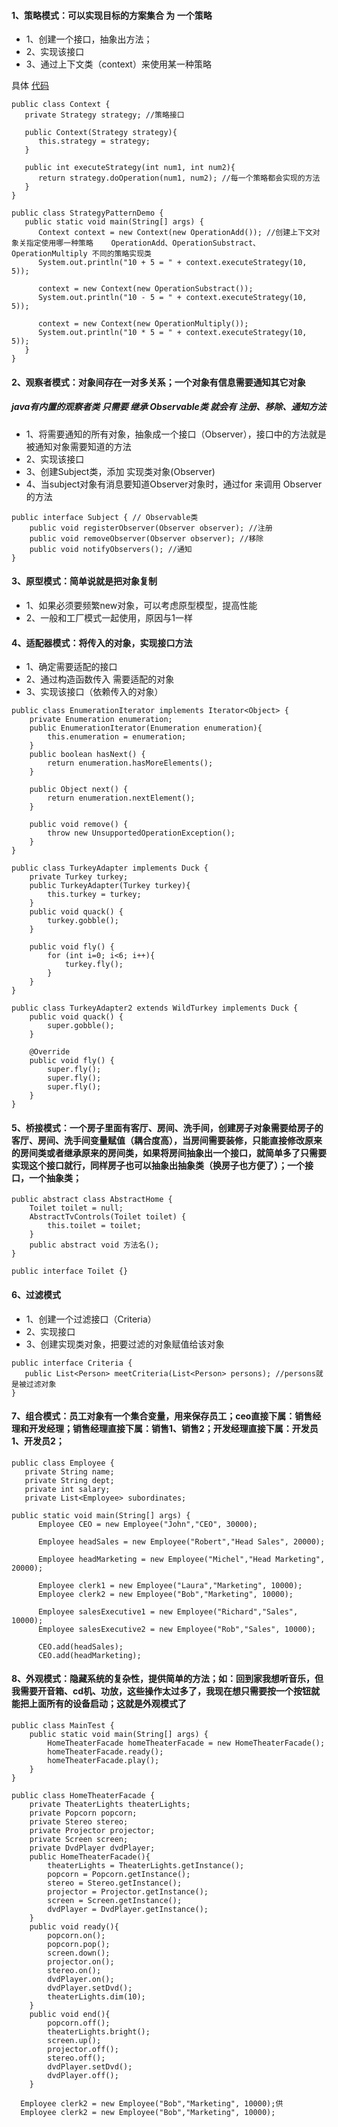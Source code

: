 #### 1、策略模式：可以实现目标的方案集合 为 一个策略
- 1、创建一个接口，抽象出方法；
- 2、实现该接口
- 3、通过上下文类（context）来使用某一种策略

具体 [代码](https://www.runoob.com/design-pattern/strategy-pattern.html)
```
public class Context {
   private Strategy strategy; //策略接口
 
   public Context(Strategy strategy){
      this.strategy = strategy;
   }
 
   public int executeStrategy(int num1, int num2){
      return strategy.doOperation(num1, num2); //每一个策略都会实现的方法
   }
}
```
```
public class StrategyPatternDemo {
   public static void main(String[] args) {
      Context context = new Context(new OperationAdd()); //创建上下文对象关指定使用哪一种策略    OperationAdd、OperationSubstract、OperationMultiply 不同的策略实现类
      System.out.println("10 + 5 = " + context.executeStrategy(10, 5));
 
      context = new Context(new OperationSubstract());      
      System.out.println("10 - 5 = " + context.executeStrategy(10, 5));
 
      context = new Context(new OperationMultiply());    
      System.out.println("10 * 5 = " + context.executeStrategy(10, 5));
   }
}
```

#### 2、观察者模式：对象间存在一对多关系；一个对象有信息需要通知其它对象
##### java有内置的观察者类 只需要 继承 Observable类 就会有 注册、移除、通知方法
- 1、将需要通知的所有对象，抽象成一个接口（Observer），接口中的方法就是被通知对象需要知道的方法
- 2、实现该接口
- 3、创建Subject类，添加 实现类对象(Observer)
- 4、当subject对象有消息要知道Observer对象时，通过for 来调用 Observer的方法
```
public interface Subject { // Observable类
    public void registerObserver(Observer observer); //注册
    public void removeObserver(Observer observer); //移除
    public void notifyObservers(); //通知
}
```

#### 3、原型模式：简单说就是把对象复制
- 1、如果必须要频繁new对象，可以考虑原型模型，提高性能
- 2、一般和工厂模式一起使用，原因与1一样

#### 4、适配器模式：将传入的对象，实现接口方法
- 1、确定需要适配的接口
- 2、通过构造函数传入 需要适配的对象
- 3、实现该接口（依赖传入的对象）
```
public class EnumerationIterator implements Iterator<Object> {
    private Enumeration enumeration;
    public EnumerationIterator(Enumeration enumeration){
        this.enumeration = enumeration;
    }
    public boolean hasNext() {
        return enumeration.hasMoreElements();
    }

    public Object next() {
        return enumeration.nextElement();
    }

    public void remove() {
        throw new UnsupportedOperationException();
    }
}
```
```
public class TurkeyAdapter implements Duck {
    private Turkey turkey;
    public TurkeyAdapter(Turkey turkey){
        this.turkey = turkey;
    }
    public void quack() {
        turkey.gobble();
    }

    public void fly() {
        for (int i=0; i<6; i++){
            turkey.fly();
        }
    }
}
```
```
public class TurkeyAdapter2 extends WildTurkey implements Duck {
    public void quack() {
        super.gobble();
    }

    @Override
    public void fly() {
        super.fly();
        super.fly();
        super.fly();
    }
}
```

#### 5、桥接模式：一个房子里面有客厅、房间、洗手间，创建房子对象需要给房子的客厅、房间、洗手间变量赋值（耦合度高），当房间需要装修，只能直接修改原来的房间类或者继承原来的房间类，如果将房间抽象出一个接口，就简单多了只需要实现这个接口就行，同样房子也可以抽象出抽象类（换房子也方便了）；一个接口，一个抽象类；
```
public abstract class AbstractHome {
    Toilet toilet = null;
    AbstractTvControls(Toilet toilet) {
        this.toilet = toilet;
    }
    public abstract void 方法名();
}
```
```
public interface Toilet {}
```

#### 6、过滤模式
- 1、创建一个过滤接口（Criteria）
- 2、实现接口
- 3、创建实现类对象，把要过滤的对象赋值给该对象
```
public interface Criteria {
   public List<Person> meetCriteria(List<Person> persons); //persons就是被过滤对象
}
```

#### 7、组合模式：员工对象有一个集合变量，用来保存员工；ceo直接下属：销售经理和开发经理；销售经理直接下属：销售1、销售2；开发经理直接下属：开发员1、开发员2；
```
public class Employee {
   private String name;
   private String dept;
   private int salary;
   private List<Employee> subordinates;
```
```
public static void main(String[] args) {
      Employee CEO = new Employee("John","CEO", 30000);
 
      Employee headSales = new Employee("Robert","Head Sales", 20000);
 
      Employee headMarketing = new Employee("Michel","Head Marketing", 20000);
 
      Employee clerk1 = new Employee("Laura","Marketing", 10000);
      Employee clerk2 = new Employee("Bob","Marketing", 10000);
 
      Employee salesExecutive1 = new Employee("Richard","Sales", 10000);
      Employee salesExecutive2 = new Employee("Rob","Sales", 10000);
 
      CEO.add(headSales);
      CEO.add(headMarketing);
```

#### 8、外观模式：隐藏系统的复杂性，提供简单的方法；如：回到家我想听音乐，但我需要开音箱、cd机、功放，这些操作太过多了，我现在想只需要按一个按钮就能把上面所有的设备启动；这就是外观模式了
```
public class MainTest {
    public static void main(String[] args) {
        HomeTheaterFacade homeTheaterFacade = new HomeTheaterFacade();
        homeTheaterFacade.ready();
        homeTheaterFacade.play();
    }
}
```
```
public class HomeTheaterFacade {
    private TheaterLights theaterLights;
    private Popcorn popcorn;
    private Stereo stereo;
    private Projector projector;
    private Screen screen;
    private DvdPlayer dvdPlayer;
    public HomeTheaterFacade(){
        theaterLights = TheaterLights.getInstance();
        popcorn = Popcorn.getInstance();
        stereo = Stereo.getInstance();
        projector = Projector.getInstance();
        screen = Screen.getInstance();
        dvdPlayer = DvdPlayer.getInstance();
    }
    public void ready(){
        popcorn.on();
        popcorn.pop();
        screen.down();
        projector.on();
        stereo.on();
        dvdPlayer.on();
        dvdPlayer.setDvd();
        theaterLights.dim(10);
    }
    public void end(){
        popcorn.off();
        theaterLights.bright();
        screen.up();
        projector.off();
        stereo.off();
        dvdPlayer.setDvd();
        dvdPlayer.off();
    }
```

      Employee clerk2 = new Employee("Bob","Marketing", 10000);供
      Employee clerk2 = new Employee("Bob","Marketing", 10000);
